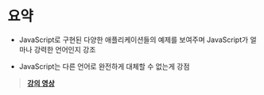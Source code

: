 # 요약

- JavaScript로 구현된 다양한 애플리케이션들의 예제를 보여주며 JavaScript가 얼마나 강력한 언어인지 강조

- JavaScript는 다른 언어로 완전하게 대체할 수 없는게 강점

> **[강의 영상](https://youtu.be/dBH_aMCuztk)**
